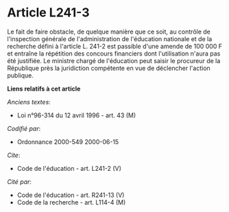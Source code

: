 # Article L241-3

Le fait de faire obstacle, de quelque manière que ce soit, au contrôle de l'inspection générale de l'administration de
l'éducation nationale et de la recherche défini à l'article L. 241-2 est passible d'une amende de 100 000 F et entraîne la
répétition des concours financiers dont l'utilisation n'aura pas été justifiée. Le ministre chargé de l'éducation peut saisir
le procureur de la République près la juridiction compétente en vue de déclencher l'action publique.

**Liens relatifs à cet article**

_Anciens textes_:

  - Loi n°96-314 du 12 avril 1996 - art. 43 (M)

_Codifié par_:

  - Ordonnance 2000-549 2000-06-15

_Cite_:

  - Code de l'éducation - art. L241-2 (V)

_Cité par_:

  - Code de l'éducation - art. R241-13 (V)
  - Code de la recherche - art. L114-4 (M)
